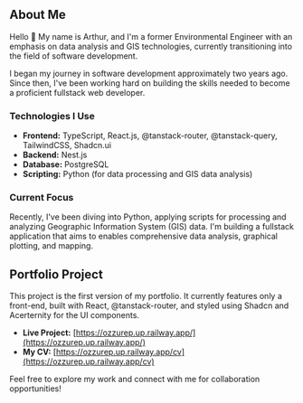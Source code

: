 
## About Me
Hello 👋 My name is Arthur, and I'm a former Environmental Engineer with an emphasis on data analysis and GIS technologies, currently transitioning into the field of software development.

I began my journey in software development approximately two years ago. Since then, I've been working hard on building the skills needed to become a proficient fullstack web developer.

### Technologies I Use

- **Frontend:** TypeScript, React.js, @tanstack-router, @tanstack-query, TailwindCSS, Shadcn.ui
- **Backend:** Nest.js
- **Database:** PostgreSQL
- **Scripting:** Python (for data processing and GIS data analysis)

### Current Focus

Recently, I've been diving into Python, applying scripts for processing and analyzing Geographic Information System (GIS) data. I'm building a fullstack application that aims to enables comprehensive data analysis, graphical plotting, and mapping.


## Portfolio Project

This project is the first version of my portfolio. It currently features only a front-end, built with React, @tanstack-router, and styled using Shadcn and Acerternity for the UI components.

- **Live Project:** [https://ozzurep.up.railway.app/](https://ozzurep.up.railway.app/)
- **My CV:** [https://ozzurep.up.railway.app/cv](https://ozzurep.up.railway.app/cv)

Feel free to explore my work and connect with me for collaboration opportunities!

